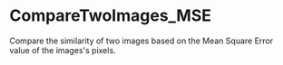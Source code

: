 # CompareTwoImages_MSE

Compare the similarity of two images based on the Mean Square Error value of the images's pixels.
